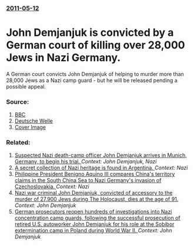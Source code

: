 ### [2011-05-12](/news/2011/05/12/index.md)

# John Demjanjuk is convicted by a German court of killing over 28,000 Jews in Nazi Germany.

A German court convicts John Demjanjuk of helping to murder more than 28,000 Jews as a Nazi camp guard - but he will be released pending a possible appeal.


### Source:

1. [BBC](http://www.bbc.co.uk/news/world-europe-12321549)
2. [Deutsche Welle](http://www.dw-world.de/dw/article/0,,15068941,00.html)
2. [Cover Image](http://ichef.bbci.co.uk/news/1024/media/images/52687000/jpg/_52687357_011957818-1.jpg)

### Related:

1. [ Suspected Nazi death-camp officer John Demjanjuk arrives in Munich, Germany, to begin his trial. ](/news/2009/05/12/suspected-nazi-death-camp-officer-john-demjanjuk-arrives-in-munich-germany-to-begin-his-trial.md) _Context: John Demjanjuk, Nazi_
2. [A secret collection of Nazi heritage is found in Argentina. ](/news/2017/06/20/a-secret-collection-of-nazi-heritage-is-found-in-argentina.md) _Context: Nazi_
3. [Philippine President Benigno Aquino III compares China's territory claims in the South China Sea to Nazi Germany's invasion of Czechoslovakia. ](/news/2014/02/5/philippine-president-benigno-aquino-iii-compares-china-s-territory-claims-in-the-south-china-sea-to-nazi-germany-s-invasion-of-czechoslovaki.md) _Context: Nazi_
4. [Nazi war criminal John Demjanjuk, convicted of accessory to the murder of 27,900 Jews during The Holocaust, dies at the age of 91. ](/news/2012/03/17/nazi-war-criminal-john-demjanjuk-convicted-of-accessory-to-the-murder-of-27-900-jews-during-the-holocaust-dies-at-the-age-of-91.md) _Context: John Demjanjuk_
5. [German prosecutors reopen hundreds of investigations into Nazi concentration camp guards, following the successful prosecution of retired U.S. autoworker John Demjanjuk for his role at the Sobibor extermination camp in Poland during World War II. ](/news/2011/10/5/german-prosecutors-reopen-hundreds-of-investigations-into-nazi-concentration-camp-guards-following-the-successful-prosecution-of-retired-u.md) _Context: John Demjanjuk_

